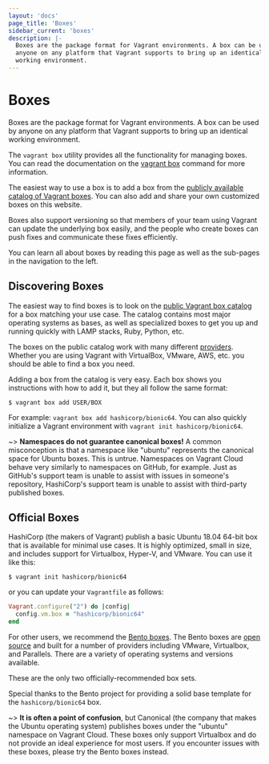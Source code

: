 ```yaml
---
layout: 'docs'
page_title: 'Boxes'
sidebar_current: 'boxes'
description: |-
  Boxes are the package format for Vagrant environments. A box can be used by
  anyone on any platform that Vagrant supports to bring up an identical
  working environment.
---
```


# Boxes

Boxes are the package format for Vagrant environments. A box can be used by
anyone on any platform that Vagrant supports to bring up an identical
working environment.

The `vagrant box` utility provides all the functionality for managing
boxes. You can read the documentation on the [vagrant box](/docs/cli/box.html)
command for more information.

The easiest way to use a box is to add a box from the
[publicly available catalog of Vagrant boxes](https://vagrantcloud.com/boxes/search).
You can also add and share your own customized boxes on this website.

Boxes also support versioning so that members of your team using Vagrant
can update the underlying box easily, and the people who create boxes
can push fixes and communicate these fixes efficiently.

You can learn all about boxes by reading this page as well as the
sub-pages in the navigation to the left.

## Discovering Boxes

The easiest way to find boxes is to look on the
[public Vagrant box catalog](https://vagrantcloud.com/boxes/search)
for a box matching your use case. The catalog contains most major operating
systems as bases, as well as specialized boxes to get you up and running
quickly with LAMP stacks, Ruby, Python, etc.

The boxes on the public catalog work with many different
[providers](/docs/providers/). Whether you are using Vagrant with
VirtualBox, VMware, AWS, etc. you should be able to find a box you need.

Adding a box from the catalog is very easy. Each box shows you instructions
with how to add it, but they all follow the same format:

```
$ vagrant box add USER/BOX
```

For example: `vagrant box add hashicorp/bionic64`. You can also quickly
initialize a Vagrant environment with `vagrant init hashicorp/bionic64`.

~> **Namespaces do not guarantee canonical boxes!** A common misconception is
that a namespace like "ubuntu" represents the canonical space for Ubuntu boxes.
This is untrue. Namespaces on Vagrant Cloud behave very similarly to namespaces on
GitHub, for example. Just as GitHub's support team is unable to assist with
issues in someone's repository, HashiCorp's support team is unable to assist
with third-party published boxes.

## Official Boxes

HashiCorp (the makers of Vagrant) publish a basic Ubuntu 18.04 64-bit box that is available for minimal use cases. It is highly optimized, small in size, and includes support for Virtualbox, Hyper-V, and VMware. You can use it like this:

```shell
$ vagrant init hashicorp/bionic64
```

or you can update your `Vagrantfile` as follows:

```ruby
Vagrant.configure("2") do |config|
  config.vm.box = "hashicorp/bionic64"
end
```

For other users, we recommend the [Bento boxes](https://vagrantcloud.com/bento). The Bento boxes are [open source](https://github.com/chef/bento) and built for a number of providers including VMware, Virtualbox, and Parallels. There are a variety of operating systems and versions available.

These are the only two officially-recommended box sets.

Special thanks to the Bento project for providing a solid base template for the `hashicorp/bionic64` box.

~> **It is often a point of confusion**, but Canonical (the company that makes the Ubuntu operating system) publishes boxes under the "ubuntu" namespace on Vagrant Cloud. These boxes only support Virtualbox and do not provide an ideal experience for most users. If you encounter issues with these boxes, please try the Bento boxes instead.
